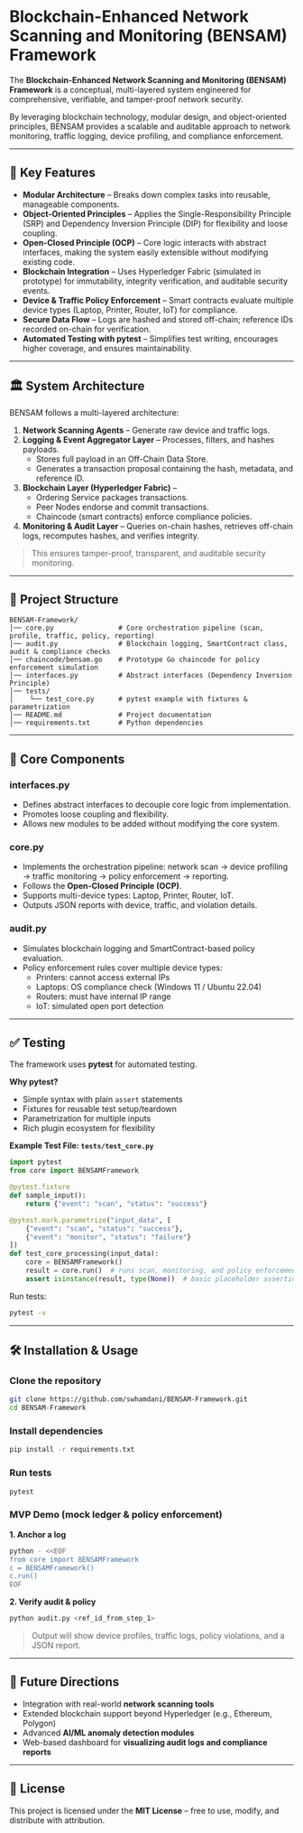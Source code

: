 
# Blockchain-Enhanced Network Scanning and Monitoring (BENSAM) Framework

The **Blockchain-Enhanced Network Scanning and Monitoring (BENSAM) Framework** is a conceptual, multi-layered system engineered for comprehensive, verifiable, and tamper-proof network security.

By leveraging blockchain technology, modular design, and object-oriented principles, BENSAM provides a scalable and auditable approach to network monitoring, traffic logging, device profiling, and compliance enforcement.

---

## 🚀 Key Features

- **Modular Architecture** – Breaks down complex tasks into reusable, manageable components.  
- **Object-Oriented Principles** – Applies the Single-Responsibility Principle (SRP) and Dependency Inversion Principle (DIP) for flexibility and loose coupling.  
- **Open-Closed Principle (OCP)** – Core logic interacts with abstract interfaces, making the system easily extensible without modifying existing code.  
- **Blockchain Integration** – Uses Hyperledger Fabric (simulated in prototype) for immutability, integrity verification, and auditable security events.  
- **Device & Traffic Policy Enforcement** – Smart contracts evaluate multiple device types (Laptop, Printer, Router, IoT) for compliance.  
- **Secure Data Flow** – Logs are hashed and stored off-chain; reference IDs recorded on-chain for verification.  
- **Automated Testing with pytest** – Simplifies test writing, encourages higher coverage, and ensures maintainability.  

---

## 🏛️ System Architecture

BENSAM follows a multi-layered architecture:

1. **Network Scanning Agents** – Generate raw device and traffic logs.  
2. **Logging & Event Aggregator Layer** – Processes, filters, and hashes payloads.  
   - Stores full payload in an Off-Chain Data Store.  
   - Generates a transaction proposal containing the hash, metadata, and reference ID.  
3. **Blockchain Layer (Hyperledger Fabric)** –  
   - Ordering Service packages transactions.  
   - Peer Nodes endorse and commit transactions.  
   - Chaincode (smart contracts) enforce compliance policies.  
4. **Monitoring & Audit Layer** – Queries on-chain hashes, retrieves off-chain logs, recomputes hashes, and verifies integrity.  

> This ensures tamper-proof, transparent, and auditable security monitoring.

---

## 📂 Project Structure

```
BENSAM-Framework/
│── core.py                # Core orchestration pipeline (scan, profile, traffic, policy, reporting)
│── audit.py               # Blockchain logging, SmartContract class, audit & compliance checks
│── chaincode/bensam.go    # Prototype Go chaincode for policy enforcement simulation
│── interfaces.py          # Abstract interfaces (Dependency Inversion Principle)
│── tests/
│    └── test_core.py      # pytest example with fixtures & parametrization
│── README.md              # Project documentation
│── requirements.txt       # Python dependencies
```

---

## 🧩 Core Components

### **interfaces.py**
- Defines abstract interfaces to decouple core logic from implementation.  
- Promotes loose coupling and flexibility.  
- Allows new modules to be added without modifying the core system.

### **core.py**
- Implements the orchestration pipeline: network scan → device profiling → traffic monitoring → policy enforcement → reporting.  
- Follows the **Open-Closed Principle (OCP)**.  
- Supports multi-device types: Laptop, Printer, Router, IoT.  
- Outputs JSON reports with device, traffic, and violation details.

### **audit.py**
- Simulates blockchain logging and SmartContract-based policy evaluation.  
- Policy enforcement rules cover multiple device types:
  - Printers: cannot access external IPs  
  - Laptops: OS compliance check (Windows 11 / Ubuntu 22.04)  
  - Routers: must have internal IP range  
  - IoT: simulated open port detection  

---

## ✅ Testing

The framework uses **pytest** for automated testing.

**Why pytest?**  
- Simple syntax with plain `assert` statements  
- Fixtures for reusable test setup/teardown  
- Parametrization for multiple inputs  
- Rich plugin ecosystem for flexibility

**Example Test File: `tests/test_core.py`**

```python
import pytest
from core import BENSAMFramework

@pytest.fixture
def sample_input():
    return {"event": "scan", "status": "success"}

@pytest.mark.parametrize("input_data", [
    {"event": "scan", "status": "success"},
    {"event": "monitor", "status": "failure"}
])
def test_core_processing(input_data):
    core = BENSAMFramework()
    result = core.run()  # runs scan, monitoring, and policy enforcement
    assert isinstance(result, type(None))  # basic placeholder assertion
```

Run tests:

```bash
pytest -v
```

---

## 🛠️ Installation & Usage

### Clone the repository

```bash
git clone https://github.com/swhamdani/BENSAM-Framework.git
cd BENSAM-Framework
```

### Install dependencies

```bash
pip install -r requirements.txt
```

### Run tests

```bash
pytest
```

### MVP Demo (mock ledger & policy enforcement)

**1. Anchor a log**

```bash
python - <<EOF
from core import BENSAMFramework
c = BENSAMFramework()
c.run()
EOF
```

**2. Verify audit & policy**

```bash
python audit.py <ref_id_from_step_1>
```

> Output will show device profiles, traffic logs, policy violations, and a JSON report.

---

## 📖 Future Directions

- Integration with real-world **network scanning tools**  
- Extended blockchain support beyond Hyperledger (e.g., Ethereum, Polygon)  
- Advanced **AI/ML anomaly detection modules**  
- Web-based dashboard for **visualizing audit logs and compliance reports**  

---

## 📜 License

This project is licensed under the **MIT License** – free to use, modify, and distribute with attribution.
